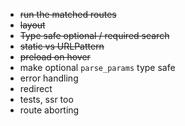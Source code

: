 - ~~run the matched routes~~
- ~~layout~~
- ~~Type safe optional / required search~~
- ~~static vs URLPattern~~
- ~~preload on hover~~
- make optional `parse_params` type safe
- error handling
- redirect
- tests, ssr too
- route aborting
